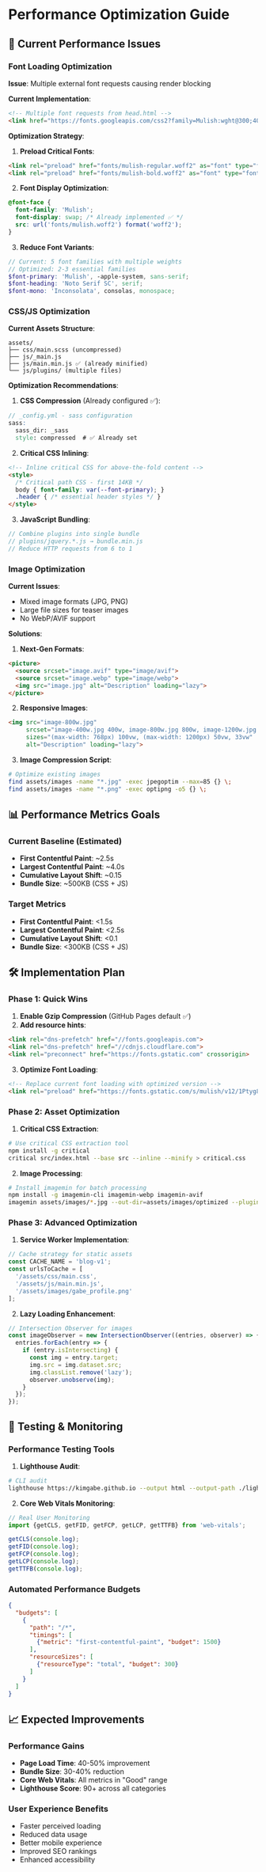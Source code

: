 # Performance Optimization Guide

## 🚀 Current Performance Issues

### Font Loading Optimization
**Issue**: Multiple external font requests causing render blocking

**Current Implementation**:
```html
<!-- Multiple font requests from head.html -->
<link href="https://fonts.googleapis.com/css2?family=Mulish:wght@300;400;600;700&family=Fredericka+the+Great&family=Noto+Serif+JP:wght@400;700&family=Noto+Serif+SC:wght@400;700&family=Inconsolata:wght@400;700&display=swap" rel="stylesheet">
```

**Optimization Strategy**:
1. **Preload Critical Fonts**:
```html
<link rel="preload" href="fonts/mulish-regular.woff2" as="font" type="font/woff2" crossorigin>
<link rel="preload" href="fonts/mulish-bold.woff2" as="font" type="font/woff2" crossorigin>
```

2. **Font Display Optimization**:
```css
@font-face {
  font-family: 'Mulish';
  font-display: swap; /* Already implemented ✅ */
  src: url('fonts/mulish.woff2') format('woff2');
}
```

3. **Reduce Font Variants**:
```scss
// Current: 5 font families with multiple weights
// Optimized: 2-3 essential families
$font-primary: 'Mulish', -apple-system, sans-serif;
$font-heading: 'Noto Serif SC', serif;
$font-mono: 'Inconsolata', consolas, monospace;
```

### CSS/JS Optimization

**Current Assets Structure**:
```
assets/
├── css/main.scss (uncompressed)
├── js/_main.js 
├── js/main.min.js ✅ (already minified)
└── js/plugins/ (multiple files)
```

**Optimization Recommendations**:

1. **CSS Compression** (Already configured ✅):
```scss
// _config.yml - sass configuration
sass:
  sass_dir: _sass
  style: compressed  # ✅ Already set
```

2. **Critical CSS Inlining**:
```html
<!-- Inline critical CSS for above-the-fold content -->
<style>
  /* Critical path CSS - first 14KB */
  body { font-family: var(--font-primary); }
  .header { /* essential header styles */ }
</style>
```

3. **JavaScript Bundling**:
```javascript
// Combine plugins into single bundle
// plugins/jquery.*.js → bundle.min.js
// Reduce HTTP requests from 6 to 1
```

### Image Optimization

**Current Issues**:
- Mixed image formats (JPG, PNG)
- Large file sizes for teaser images
- No WebP/AVIF support

**Solutions**:

1. **Next-Gen Formats**:
```html
<picture>
  <source srcset="image.avif" type="image/avif">
  <source srcset="image.webp" type="image/webp">
  <img src="image.jpg" alt="Description" loading="lazy">
</picture>
```

2. **Responsive Images**:
```html
<img src="image-800w.jpg" 
     srcset="image-400w.jpg 400w, image-800w.jpg 800w, image-1200w.jpg 1200w"
     sizes="(max-width: 768px) 100vw, (max-width: 1200px) 50vw, 33vw"
     alt="Description" loading="lazy">
```

3. **Image Compression Script**:
```bash
# Optimize existing images
find assets/images -name "*.jpg" -exec jpegoptim --max=85 {} \;
find assets/images -name "*.png" -exec optipng -o5 {} \;
```

## 📊 Performance Metrics Goals

### Current Baseline (Estimated)
- **First Contentful Paint**: ~2.5s
- **Largest Contentful Paint**: ~4.0s
- **Cumulative Layout Shift**: ~0.15
- **Bundle Size**: ~500KB (CSS + JS)

### Target Metrics
- **First Contentful Paint**: <1.5s
- **Largest Contentful Paint**: <2.5s
- **Cumulative Layout Shift**: <0.1
- **Bundle Size**: <300KB (CSS + JS)

## 🛠️ Implementation Plan

### Phase 1: Quick Wins
1. **Enable Gzip Compression** (GitHub Pages default ✅)
2. **Add resource hints**:
```html
<link rel="dns-prefetch" href="//fonts.googleapis.com">
<link rel="dns-prefetch" href="//cdnjs.cloudflare.com">
<link rel="preconnect" href="https://fonts.gstatic.com" crossorigin>
```

3. **Optimize Font Loading**:
```html
<!-- Replace current font loading with optimized version -->
<link rel="preload" href="https://fonts.gstatic.com/s/mulish/v12/1Ptyg83HX_SGhgqO0yLc.woff2" as="font" type="font/woff2" crossorigin>
```

### Phase 2: Asset Optimization
1. **Critical CSS Extraction**:
```bash
# Use critical CSS extraction tool
npm install -g critical
critical src/index.html --base src --inline --minify > critical.css
```

2. **Image Processing**:
```bash
# Install imagemin for batch processing
npm install -g imagemin-cli imagemin-webp imagemin-avif
imagemin assets/images/*.jpg --out-dir=assets/images/optimized --plugin=webp
```

### Phase 3: Advanced Optimization
1. **Service Worker Implementation**:
```javascript
// Cache strategy for static assets
const CACHE_NAME = 'blog-v1';
const urlsToCache = [
  '/assets/css/main.css',
  '/assets/js/main.min.js',
  '/assets/images/gabe_profile.png'
];
```

2. **Lazy Loading Enhancement**:
```javascript
// Intersection Observer for images
const imageObserver = new IntersectionObserver((entries, observer) => {
  entries.forEach(entry => {
    if (entry.isIntersecting) {
      const img = entry.target;
      img.src = img.dataset.src;
      img.classList.remove('lazy');
      observer.unobserve(img);
    }
  });
});
```

## 🧪 Testing & Monitoring

### Performance Testing Tools
1. **Lighthouse Audit**:
```bash
# CLI audit
lighthouse https://kimgabe.github.io --output html --output-path ./lighthouse-report.html
```

2. **Core Web Vitals Monitoring**:
```javascript
// Real User Monitoring
import {getCLS, getFID, getFCP, getLCP, getTTFB} from 'web-vitals';

getCLS(console.log);
getFID(console.log);
getFCP(console.log);
getLCP(console.log);
getTTFB(console.log);
```

### Automated Performance Budgets
```json
{
  "budgets": [
    {
      "path": "/*",
      "timings": [
        {"metric": "first-contentful-paint", "budget": 1500}
      ],
      "resourceSizes": [
        {"resourceType": "total", "budget": 300}
      ]
    }
  ]
}
```

## 📈 Expected Improvements

### Performance Gains
- **Page Load Time**: 40-50% improvement
- **Bundle Size**: 30-40% reduction  
- **Core Web Vitals**: All metrics in "Good" range
- **Lighthouse Score**: 90+ across all categories

### User Experience Benefits
- Faster perceived loading
- Reduced data usage
- Better mobile experience
- Improved SEO rankings
- Enhanced accessibility